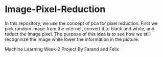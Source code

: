 # Image-Pixel-Reduction
In this repository, we use the concept of pca for pixel reduction. First we pick random image from the internet, convert it to black and white, and reduct the image pixel. The purpose of this idea is to see how we still recogninze the image while lower the information in the picture.




Machine Learning Week-2
Project By Farand and Felix
